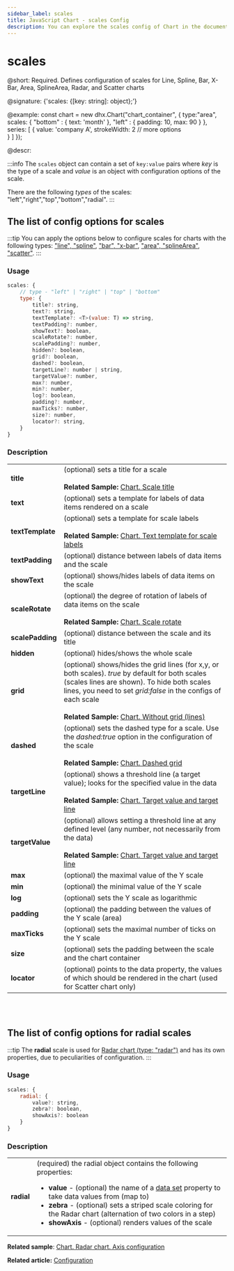 ```yaml
---
sidebar_label: scales
title: JavaScript Chart - scales Config 
description: You can explore the scales config of Chart in the documentation of the DHTMLX JavaScript UI library. Browse developer guides and API reference, try out code examples and live demos, and download a free 30-day evaluation version of DHTMLX Suite.
---
```


# scales

@short: Required. Defines configuration of scales for Line, Spline, Bar, X-Bar, Area, SplineArea, Radar, and Scatter charts

@signature: {'scales: {[key: string]: object};'}

@example:
const chart = new dhx.Chart("chart_container", {
    type:"area",
    scales: {
        "bottom" : {
            text: 'month'
        },
        "left" : {
            padding: 10,
            max: 90
        }
    },
    series: [
        {
           value: 'company A',
           strokeWidth: 2
           // more options   
        }
    ]
});

@descr:

:::info
The `scales` object can contain a set of `key:value` pairs where *key* is the type of a scale and *value* is an object with configuration options of the scale.

There are the following *types* of the scales: "left","right","top","bottom","radial".
:::

## The list of config options for scales

:::tip
You can apply the options below to configure scales for charts with the following types: 
["line", "spline"](chart/charts_overview.md#line-and-spline-chart), ["bar", "x-bar"](chart/charts_overview.md#bar-and-x-bar-chart), ["area", "splineArea"](chart/charts_overview.md#area-and-splinearea-chart), ["scatter"](chart/charts_overview.md#scatter-chart).
:::

### Usage

~~~js
scales: {
    // type - "left" | "right" | "top" | "bottom"
    type: {
        title?: string,
        text?: string,
        textTemplate?: <T>(value: T) => string,
        textPadding?: number,
        showText?: boolean,
        scaleRotate?: number,
        scalePadding?: number,
        hidden?: boolean,
        grid?: boolean,
        dashed?: boolean,
        targetLine?: number | string,
        targetValue?: number,
        max?: number,
        min?: number,
        log?: boolean,
        padding?: number,
        maxTicks?: number,
        size?: number,
        locator?: string,
    }
}
~~~

### Description

<table>
    <tbody>
        <tr>
            <td><b>title</b></td>
            <td>(optional) sets a title for a scale <br/><br><b>Related Sample: </b><a href="https://snippet.dhtmlx.com/5ir00fer" target="_blank">Chart. Scale title</a></td>
        </tr>
        <tr>
            <td><b>text</b></td>
            <td>(optional) sets a template for labels of data items rendered on a scale</td>
        </tr>
        <tr>
            <td><b>textTemplate</b></td>
            <td>(optional) sets a template for scale labels <br/><br><b>Related Sample: </b><a href="https://snippet.dhtmlx.com/nhm3438n" target="_blank">Chart. Text template for scale labels</a></td>
        </tr>
        <tr>
            <td><b>textPadding</b></td>
            <td>(optional) distance between labels of data items and the scale</td>
        </tr>
        <tr>
            <td><b>showText</b></td>
            <td>(optional) shows/hides labels of data items on the scale</td>
        </tr>
        <tr>
            <td><b>scaleRotate</b></td>
            <td>(optional) the degree of rotation of labels of data items on the scale <br/><br><b>Related Sample: </b><a href="https://snippet.dhtmlx.com/iw00fgl5" target="_blank">Chart. Scale rotate</a></td>
        </tr>
        <tr>
            <td><b>scalePadding</b></td>
            <td>(optional) distance between the scale and its title</td>
        </tr>
        <tr>
            <td><b>hidden</b></td>
            <td>(optional) hides/shows the whole scale</td>
        </tr>
        <tr>
            <td><b>grid</b></td>
            <td>(optional) shows/hides the grid lines (for x,y, or both scales). <i>true</i> by default for both scales (scales lines are shown). To hide both scales lines, you need to set <i>grid:false</i> in the configs of each scale <br/><br><b>Related Sample: </b><a href="https://snippet.dhtmlx.com/leqdx9qr" target="_blank">Chart. Without grid (lines)</a></td>
        </tr>
        <tr>
            <td><b>dashed</b></td>
            <td>(optional) sets the dashed type for a scale. Use the <i>dashed:true</i> option in the configuration of the scale <br/><br><b>Related Sample: </b><a href="https://snippet.dhtmlx.com/gnj1xc3r" target="_blank">Chart. Dashed grid</a></td>
        </tr>
        <tr>
            <td><b>targetLine</b></td>
            <td>(optional) shows a threshold line (a target value); looks for the specified value in the data <br/><br><b>Related Sample: </b><a href="https://snippet.dhtmlx.com/28y4x1zd" target="_blank">Chart. Target value and target line</a></td>
        </tr>
        <tr>
            <td><b>targetValue</b></td>
            <td>(optional) allows setting a threshold line at any defined level (any number, not necessarily from the data) <br/><br><b>Related Sample: </b><a href="https://snippet.dhtmlx.com/28y4x1zd" target="_blank">Chart. Target value and target line</a></td>
        </tr>
        <tr>
            <td><b>max</b></td>
            <td>(optional) the maximal value of the Y scale</td>
        </tr>
        <tr>
            <td><b>min</b></td>
            <td>(optional) the minimal value of the Y scale</td>
        </tr>
        <tr>
            <td><b>log</b></td>
            <td>(optional) sets the Y scale as logarithmic</td>
        </tr>
        <tr>
            <td><b>padding</b></td>
            <td>(optional) the padding between the values of the Y scale (area)</td>
        </tr>
        <tr>
            <td><b>maxTicks</b></td>
            <td>(optional) sets the maximal number of ticks on the Y scale</td>
        </tr>
        <tr>
            <td><b>size</b></td>
            <td>(optional) sets the padding between the scale and the chart container</td>
        </tr>
        <tr>
            <td><b>locator</b></td>
            <td>(optional) points to the data property, the values of which should be rendered in the chart (used for Scatter chart only)</td>
        </tr>
    </tbody>
</table>
<br><br>

## The list of config options for radial scales

:::tip
The **radial** scale is used for [Radar chart (type: "radar")](chart/charts_overview.md#radar-chart) and has its own properties, due to peculiarities of configuration.
:::

### Usage

~~~js
scales: {
    radial: {
        value?: string,
        zebra?: boolean,
        showAxis?: boolean
    }
}
~~~

### Description

<table>
    <tbody>
       <tr>
            <td><b>radial</b></td>
            <td>(required) the radial object contains the following properties:<ul><li><b>value</b> - (optional) the name of a <a href="../../data_loading#preparing-data-set">data set</a> property to take data values from (map to)</li><li><b>zebra</b> - (optional) sets a striped scale coloring for the Radar chart (alternation of two colors in a step)</li><li><b>showAxis</b> - (optional) renders values of the scale</li></ul></td>
        </tr>
    </tbody>
</table>

**Related sample**: [Chart. Radar chart. Axis configuration](https://snippet.dhtmlx.com/yksfvhhl)

**Related article:** [Configuration](chart/configuration_properties.md)
